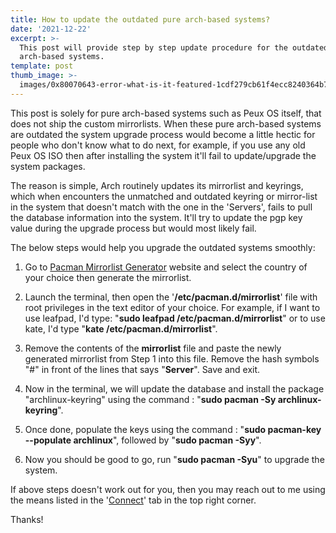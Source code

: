 ```yaml
---
title: How to update the outdated pure arch-based systems?
date: '2021-12-22'
excerpt: >-
  This post will provide step by step update procedure for the outdated pure
  arch-based systems.
template: post
thumb_image: >-
  images/0x80070643-error-what-is-it-featured-1cdf279cb61f4ecc8240364b7b8cdbd1.jpg
---
```

This post is solely for pure arch-based systems such as Peux OS itself, that does not ship the custom mirrorlists. When these pure arch-based systems are outdated the system upgrade process would become a little hectic for people who don't know what to do next, for example, if you use any old Peux OS ISO then after installing the system it'll fail to update/upgrade the system packages.

The reason is simple, Arch routinely updates its mirrorlist and keyrings, which when encounters the unmatched and outdated keyring or mirror-list in the system that doesn't match with the one in the 'Servers', fails to pull the database information into the system. It'll try to update the pgp key value during the upgrade process but would most likely fail.

The below steps would help you upgrade the outdated systems smoothly:

1.  Go to [Pacman Mirrorlist Generator](https://archlinux.org/mirrorlist/) website and select the country of your choice then generate the mirrorlist.

2.  Launch the terminal, then open the '**/etc/pacman.d/mirrorlist**' file with root privileges in the text editor of your choice. For example, if I want to use leafpad, I'd type: "**sudo leafpad /etc/pacman.d/mirrorlist**" or to use kate, I'd type "**kate /etc/pacman.d/mirrorlist**".

3.  Remove the contents of the **mirrorlist** file and paste the newly generated mirrorlist from Step 1 into this file. Remove the hash symbols "#" in front of the lines that says "**Server**". Save and exit.

4.  Now in the terminal, we will update the database and install the package "archlinux-keyring" using the command : "**sudo pacman -Sy archlinux-keyring**".

5.  Once done, populate the keys using the command : "**sudo pacman-key --populate archlinux**", followed by "**sudo pacman -Syy**".

6.  Now you should be good to go, run "**sudo pacman -Syu**" to upgrade the system.

If above steps doesn't work out for you, then you may reach out to me using the means listed in the '[Connect](https://peux-os.netlify.app/#con)' tab in the top right corner.

Thanks!
